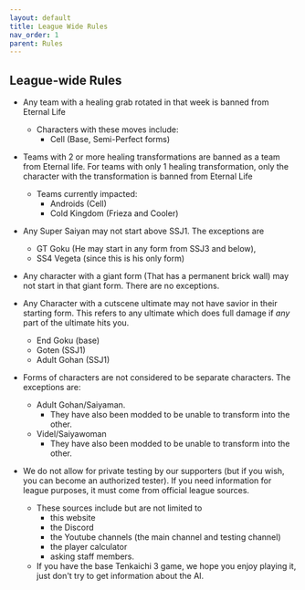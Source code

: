 ```yaml
---
layout: default
title: League Wide Rules
nav_order: 1
parent: Rules
---
```

## League-wide Rules

- Any team with a healing grab rotated in that week is banned from Eternal Life
    - Characters with these moves include:
        - Cell (Base, Semi-Perfect forms)

- Teams with 2 or more healing transformations are banned as a team from Eternal life. 
For teams with only 1 healing transformation, only the character with the transformation is banned from Eternal Life
    - Teams currently impacted:    
        - Androids (Cell)
        - Cold Kingdom (Frieza and Cooler)
        
- Any Super Saiyan may not start above SSJ1. The exceptions are
    - GT Goku (He may start in any form from SSJ3 and below), 
    - SS4 Vegeta (since this is his only form)

- Any character with a giant form (That has a permanent brick wall) may not start in that giant form. There are no exceptions.

- Any Character with a cutscene ultimate may not have savior in their starting form.  This refers to any ultimate which does full damage if *any* part of the ultimate hits you.
    - End Goku (base)
    - Goten (SSJ1)
    - Adult Gohan (SSJ1)

- Forms of characters are not considered to be separate characters. The exceptions are: 
    - Adult Gohan/Saiyaman. 
        - They have also been modded to be unable to transform into the other.
    - Videl/Saiyawoman 
        - They have also been modded to be unable to transform into the other.

- We do not allow for private testing by our supporters (but if you wish, you can become an authorized tester). If you need information for league purposes,
it must come from official league sources. 
    - These sources include but are not limited to
        - this website
        - the Discord
        - the Youtube channels (the main channel and testing channel)
        - the player calculator
        - asking staff members.
    - If you have the base Tenkaichi 3 game, we hope you enjoy playing it, just don't try to get information about the AI.